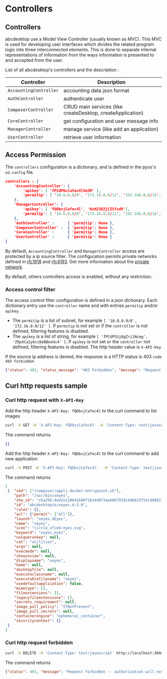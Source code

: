 
# Controllers 

## Controllers
abcdesktop use a Model View Controller (usually known as MVC). This MVC is used for developing user interfaces which divides the related program logic into three interconnected elements. This is done to separate internal representations of information from the ways information is presented to and accepted from the user.

List of all abcdesktop's controllers and the description : 

| Controller               |  Description   |
|--------------------------|--------------- |
|`AccountingController`   	| accounting data json format |
|`AuthController`			| authenticate user  |
|`ComposerController` 		| CRUD main services (like createDesktop, createApplication)|
|`CoreController`			| get configuration and user message info |
|`ManagerController` 		| manage service (like add an application)  |
|`UserController`			| retrieve user information |


## Access Permission

The `controllers` configuration is a dictionary, and is defined in the pyos's `od.config` file. 

```json
controllers : { 
	'AccountingController': { 
		'apikey': [ 'fPCdPNcCafec4lXm3M' ],
		'permitip': [ '10.0.0.0/8', '172.16.0.0/12', '192.168.0.0/16', 'fd00::/8', '169.254.0.0/16', '127.0.0.0/8' ] 
	},
	'ManagerController': { 
		'apikey': [ 'fQDbvjCafec4l', 'KzH23EZjCZSfsd9'],
		'permitip': [ '10.0.0.0/8', '172.16.0.0/12', '192.168.0.0/16', 'fd00::/8', '169.254.0.0/16', '127.0.0.0/8' ] 
	},
	'AuthController' : 		{ 'permitip': None },
	'ComposerController' : 	{ 'permitip': None },
	'CoreController' : 		{ 'permitip': None },
	'UserController' : 		{ 'permitip': None }
} 
```

By default, `AccountingController` and `ManagerController` access are protected by a ip source filter.
The configuration permits private networks defined in [rfc1918](https://tools.ietf.org/html/rfc1918) and [rfc4193](https://tools.ietf.org/html/rfc4193). Get more information about the [private network](https://en.wikipedia.org/wiki/Private_network).

By default, others controllers access is enabled, without any restriction.

### Access control filter 

The access control filter configuration is defined in a json dictionary.
Each dictionary entry use the `controller` name and with entries `permitip` and/or `apikey`.

- The `permitip` is a list of subnet, for example `[ '10.0.0.0/8', '172.16.0.0/12' ]`. If `permitip` is not set or if the `controller` is not defined, filtering features is disabled.
- The `apikey` is a list of string, for example `[ 'fPCdPSSj8gZri1Ncmg', 'Z9pXCa2y6ccDeBBeeUc4' ]`.
If `apikey`  is not set or the ```controller``` not defined, filtering features is disabled. The http header value is `X-API-Key`

If the source ip address is denied, the response is a HTTP status is 403 `code 403 Forbidden`
	
```json
{"status": 403, "status_message": "403 Forbidden", "message": "Request forbidden -- authorization will not help"} 
```


## Curl http requests sample

### Curl http request with `X-API-Key`

Add the http header `X-API-Key: fQDbvjCafec4l` to the curl command to list images

```bash
curl -X GET -H 'X-API-Key: fQDbvjCafec4l' -H 'Content-Type: text/javascript' http://localhost:30443/API/manager/images
```

The command returns

```json
{}
```

Add the http header `X-API-Key: fQDbvjCafec4l` to the curl command to add new application

```bash
curl -X POST -H 'X-API-Key: fQDbvjCafec4l'  -H 'Content-Type: text/javascript' http://localhost:30443/API/manager/image -d@xeyes.d.3.0.json
```

The command returns

```json
[
 {	"cmd": ["/composer/appli-docker-entrypoint.sh"], 
 	"path": "/usr/bin/xeyes", 
 	"sha_id": "sha256:4ed2e110042b80f1634d8f3ae66b793914db813f53cd88811285448602d7540e", 
 	"id": "abcdesktopio/xeyes.d:3.0", 
 	"rules": {}, 
 	"acl": {"permit": ["all"]}, 
 	"launch": "xeyes.XEyes", 
 	"name": "xeyes", 
 	"icon": "circle_xfce4-eyes.svg", 
 	"keyword": "xeyes,eyes", 
 	"uniquerunkey": null, 
 	"cat": "utilities", 
 	"args": null, 
 	"execmode": null, 
 	"showinview": null, 
 	"displayname": "xeyes", 
 	"home": null, 
 	"desktopfile": null, 
 	"executeclassname": null, 
 	"executablefilename": "xeyes", 
 	"usedefaultapplication": false, 
 	"mimetype": [], 
 	"fileextensions": [], 
 	"legacyfileextensions": [], 
 	"secrets_requirement": null, 
 	"image_pull_policy": "IfNotPresent", 
 	"image_pull_secrets": null, 
 	"containerengine": "ephemeral_container", 
 	"securitycontext": {}
 }
]
```

### Curl http request forbidden

```bash
curl -X DELETE -H 'Content-Type: text/javascript' http://localhost:30443/API/manager/images
```

The command returns

```json
{"status": 403, "message": "Request forbidden -- authorization will not help"}
```
 

